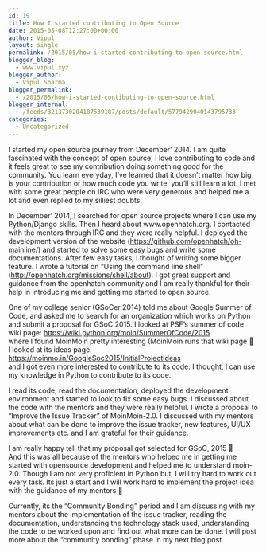 ```yaml
---
id: 19
title: How I started contributing to Open Source
date: 2015-05-08T12:27:00+00:00
author: Vipul
layout: single
permalink: /2015/05/how-i-started-contributing-to-open-source.html
blogger_blog:
  - www.vipul.xyz
blogger_author:
  - Vipul Sharma
blogger_permalink:
  - /2015/05/how-i-started-contibuting-to-open-source.html
blogger_internal:
  - /feeds/3213730204187539187/posts/default/5779429040143795733
categories:
  - Uncategorized
---
```

<div dir="ltr" style="text-align: left;">
  I started my open source journey from December&#8217; 2014. I am quite fascinated with the concept of open source, I love contributing to code and it feels great to see my contribution doing something good for the community. You learn everyday, I&#8217;ve learned that it doesn&#8217;t matter how big is your contribution or how much code you write, you&#8217;ll still learn a lot. I met with some great people on IRC who were very generous and helped me a lot and even replied to my silliest doubts.</p> 
  
  <p>
    In December&#8217; 2014, I searched for open source projects where I can use my Python/Django skills. Then I heard about www.openhatch.org. I contacted with the mentors through IRC and they were really helpful. I deployed the development version of the website (<a href="https://github.com/openhatch/oh-mainline/">https://github.com/openhatch/oh-mainline/</a>) and started to solve some easy bugs and write some documentations. After few easy tasks, I thought of writing some bigger feature. I wrote a tutorial on &#8220;Using the command line shell&#8221; (<a href="http://openhatch.org/missions/shell/about">http://openhatch.org/missions/shell/about</a>). I got great support and guidance from the openhatch community and I am really thankful for their help in introducing me and getting me started to open source.
  </p>
  
  <p>
    One of my college senior (GSoCer 2014) told me about Google Summer of Code, and asked me to search for an organization which works on Python and submit a proposal for GSoC 2015. I looked at PSF&#8217;s summer of code wiki page: <a href="https://wiki.python.org/moin/SummerOfCode/2015">https://wiki.python.org/moin/SummerOfCode/2015</a><br />where I found MoinMoin pretty interesting (MoinMoin runs that wiki page 🙂<br />I looked at its ideas page: <a href="https://moinmo.in/GoogleSoc2015/InitialProjectIdeas">https://moinmo.in/GoogleSoc2015/InitialProjectIdeas</a><br />and I got even more interested to contribute to its code. I thought, I can use my knowledge in Python to contribute to its code.
  </p>
  
  <p>
    I read its code, read the documentation, deployed the development environment and started to look to fix some easy bugs. I discussed about the code with the mentors and they were really helpful. I wrote a proposal to &#8220;Improve the Issue Tracker&#8221; of MoinMoin-2.0. I discussed with my mentors about what can be done to improve the issue tracker, new features, UI/UX improvements etc. and I am grateful for their guidance.
  </p>
  
  <p>
    I am really happy tell that my proposal got selected for GSoC, 2015 🙂<br />And this was all because of the mentors who helped me in getting me started with opensource development and helped me to understand moin-2.0. Though I am not very proficient in Python but, I will try hard to work out every task. Its just a start and I will work hard to implement the project idea with the guidance of my mentors 🙂
  </p>
  
  <p>
    Currently, its the &#8220;Community Bonding&#8221; period and I am discussing with my mentors about the implementation of the issue tracker, reading the documentation, understanding the technology stack used, understanding the code to be worked upon and find out what more can be done. I will post more about the &#8220;community bonding&#8221; phase in my next blog post.
  </p>
  
  <p>
    </div>
